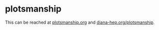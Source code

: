 # plotsmanship

This can be reached at [plotsmanship.org](http://plotsmanship.org) and [diana-hep.org/plotsmanship](http://diana-hep.org/plotsmanship/).

